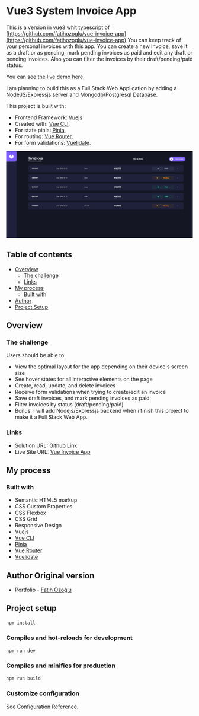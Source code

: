 # Vue3 System Invoice App

This is a version in vue3 whit typescript of [https://github.com/fatihozoglu/vue-invoice-app](https://github.com/fatihozoglu/vue-invoice-app)  You can keep track of your personal invoices with this app. You can create a new invoice, save it as a draft or as pending, mark pending invoices as paid and edit any draft or pending invoices. Also you can filter the invoices by their draft/pending/paid status.

You can see the [live demo here.](https://fozoglu-vue-invoice-app.surge.sh/)

I am planning to build this as a Full Stack Web Application by adding a NodeJS/Expressjs server and Mongodb/Postgresql Database.

This project is built with:

- Frontend Framework: [Vuejs](https://vuejs.org/)
- Created with: [Vue CLI](https://cli.vuejs.org/),
- For state pinia: [Pinia](https://pinia.vuejs.org/),
- For routing: [Vue Router](https://router.vuejs.org/),
- For form validations: [Vuelidate](https://vuelidate.js.org/).

![screenshot of project](./public/portada.png)

## Table of contents

- [Overview](#overview)
  - [The challenge](#the-challenge)
  - [Links](#links)
- [My process](#my-process)
  - [Built with](#built-with)
- [Author](#author)
- [Project Setup](#project-setup)

## Overview

### The challenge

Users should be able to:

- View the optimal layout for the app depending on their device's screen size
- See hover states for all interactive elements on the page
- Create, read, update, and delete invoices
- Receive form validations when trying to create/edit an invoice
- Save draft invoices, and mark pending invoices as paid
- Filter invoices by status (draft/pending/paid)
- Bonus: I will add Nodejs/Expressjs backend when i finish this project to make it a Full Stack Web App.

### Links

- Solution URL: [Github Link](https://github.com/fatihozoglu/vue-invoice-app)
- Live Site URL: [Vue Invoice App](https://fozoglu-vue-invoice-app.surge.sh/)

## My process

### Built with

- Semantic HTML5 markup
- CSS Custom Properties
- CSS Flexbox
- CSS Grid
- Responsive Design
- [Vuejs](https://vuejs.org/)
- [Vue CLI](https://cli.vuejs.org/)
- [Pinia](https://pinia.vuejs.org/)
- [Vue Router](https://router.vuejs.org/)
- [Vuelidate](https://vuelidate.js.org/)

## Author Original version

- Portfolio - [Fatih Özoğlu](https://fatihozoglu.github.io/react-portfolio/)

## Project setup

```
npm install
```

### Compiles and hot-reloads for development

```
npm run dev
```

### Compiles and minifies for production

```
npm run build
```


### Customize configuration

See [Configuration Reference](https://cli.vuejs.org/config/).
